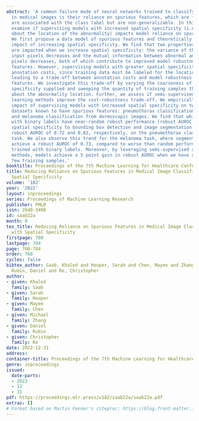 ```yaml
---
abstract: 'A common failure mode of neural networks trained to classify abnormalities
  in medical images is their reliance on spurious features, which are features that
  are associated with the class label but are non-generalizable. In this work, we
  examine if supervising models with increased spatial specificity (i.e., information
  about the location of the abnormality) impacts model reliance on spurious features.
  We first propose a data model of spurious features and theoretically analyze the
  impact of increasing spatial specificity. We find that two properties of the data
  are impacted when we increase spatial specificity: the variance of the positively-labeled
  input pixels decreases and the mutual information between abnormal and spurious
  pixels decreases, both of which contribute to improved model robustness to spurious
  features. However, supervising models with greater spatial specificity incurs higher
  annotation costs, since training data must be labeled for the location of the abnormality,
  leading to a trade-off between annotation costs and model robustness to spurious
  features. We investigate this trade-off by varying the coarseness of the spatial
  specificity supplied and sweeping the quantity of training samples that have information
  about the abnormality location. Further, we assess if semi-supervised and contrastive
  learning methods improve the cost-robustness trade-off. We empirically examine the
  impact of supervising models with increased spatial specificity on two medical image
  datasets known to have spurious features: pneumothorax classification on chest x-rays
  and melanoma classification from dermoscopic images. We find that while models supervised
  with binary labels have near-random robust performance (robust AUROC of 0.46), increasing
  spatial specificity to bounding box detection and image segmentation achieves a
  robust AUROC of 0.72 and 0.82, respectively, on the pneumothorax classification
  task. We also observe this trend for the melanoma task, where segmentation models
  achieve a robust AUROC of 0.73, compared to worse than random performance for models
  trained with binary labels. Moreover, by leveraging semi-supervised and contrastive
  methods, models achieve a 5 point gain in robust AUROC when we have access to very
  few training samples.'
booktitle: Proceedings of the 7th Machine Learning for Healthcare Conference
title: Reducing Reliance on Spurious Features in Medical Image Classification with
  Spatial Specificity
volume: '182'
year: '2022'
layout: inproceedings
series: Proceedings of Machine Learning Research
publisher: PMLR
issn: 2640-3498
id: saab22a
month: 0
tex_title: Reducing Reliance on Spurious Features in Medical Image Classification
  with Spatial Specificity
firstpage: 760
lastpage: 784
page: 760-784
order: 760
cycles: false
bibtex_author: Saab, Khaled and Hooper, Sarah and Chen, Mayee and Zhang, Michael and
  Rubin, Daniel and Re, Christopher
author:
- given: Khaled
  family: Saab
- given: Sarah
  family: Hooper
- given: Mayee
  family: Chen
- given: Michael
  family: Zhang
- given: Daniel
  family: Rubin
- given: Christopher
  family: Re
date: 2022-12-31
address:
container-title: Proceedings of the 7th Machine Learning for Healthcare Conference
genre: inproceedings
issued:
  date-parts:
  - 2022
  - 12
  - 31
pdf: https://proceedings.mlr.press/v182/saab22a/saab22a.pdf
extras: []
# Format based on Martin Fenner's citeproc: https://blog.front-matter.io/posts/citeproc-yaml-for-bibliographies/
---
```

